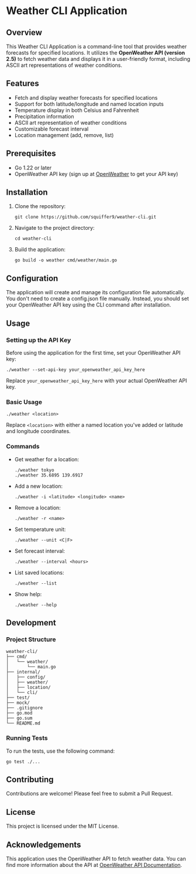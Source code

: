 # Weather CLI Application

## Overview

This Weather CLI Application is a command-line tool that provides weather forecasts for specified locations. It utilizes the **OpenWeather API (version 2.5)** to fetch weather data and displays it in a user-friendly format, including ASCII art representations of weather conditions.

## Features

- Fetch and display weather forecasts for specified locations
- Support for both latitude/longitude and named location inputs
- Temperature display in both Celsius and Fahrenheit
- Precipitation information
- ASCII art representation of weather conditions
- Customizable forecast interval
- Location management (add, remove, list)

## Prerequisites

- Go 1.22 or later
- OpenWeather API key (sign up at [OpenWeather](https://openweathermap.org/api) to get your API key)

## Installation

1. Clone the repository:
   ```
   git clone https://github.com/squiffer9/weather-cli.git
   ```
2. Navigate to the project directory:
   ```
   cd weather-cli
   ```
3. Build the application:
   ```
   go build -o weather cmd/weather/main.go
   ```

## Configuration

The application will create and manage its configuration file automatically. You don't need to create a config.json file manually. Instead, you should set your OpenWeather API key using the CLI command after installation.

## Usage

### Setting up the API Key

Before using the application for the first time, set your OpenWeather API key:

```
./weather --set-api-key your_openweather_api_key_here
```

Replace `your_openweather_api_key_here` with your actual OpenWeather API key.

### Basic Usage

```
./weather <location>
```

Replace `<location>` with either a named location you've added or latitude and longitude coordinates.

### Commands

- Get weather for a location:
  ```
  ./weather tokyo
  ./weather 35.6895 139.6917
  ```

- Add a new location:
  ```
  ./weather -i <latitude> <longitude> <name>
  ```

- Remove a location:
  ```
  ./weather -r <name>
  ```

- Set temperature unit:
  ```
  ./weather --unit <C|F>
  ```

- Set forecast interval:
  ```
  ./weather --interval <hours>
  ```

- List saved locations:
  ```
  ./weather --list
  ```

- Show help:
  ```
  ./weather --help
  ```

## Development

### Project Structure

```
weather-cli/
├── cmd/
│   └── weather/
│       └── main.go
├── internal/
│   ├── config/
│   ├── weather/
│   ├── location/
│   └── cli/
├── test/
├── mock/
├── .gitignore
├── go.mod
├── go.sum
└── README.md
```

### Running Tests

To run the tests, use the following command:

```
go test ./...
```

## Contributing

Contributions are welcome! Please feel free to submit a Pull Request.

## License

This project is licensed under the MIT License.

## Acknowledgements

This application uses the OpenWeather API to fetch weather data. You can find more information about the API at [OpenWeather API Documentation](https://openweathermap.org/api).
